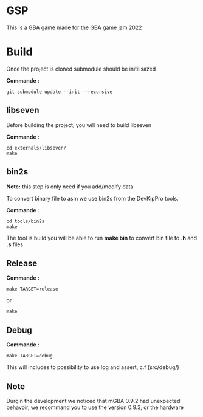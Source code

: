 # GSP

This is a GBA game made for the GBA game jam 2022

# Build

Once the project is cloned submodule should be initilisazed

**Commande :**
```
git submodule update --init --recursive
```

## libseven

Before building the project, you will need to build libseven

**Commande :**
```
cd externals/libseven/
make
```
## bin2s

**Note:** this step is only need if you add/modify data

To convert binary file to asm we use bin2s from the DevKipPro tools.

**Commande :**
```
cd tools/bin2s
make
```

The tool is build you will be able to run **make bin** to convert bin file to **.h** and **.s** files

## Release

**Commande :**
```
make TARGET=release
```
or
```
make
```

## Debug

**Commande :**
```
make TARGET=debug
```
This will includes to possibility to use log and assert, c.f (src/debug/)

## Note

Durgin the development we noticed that mGBA 0.9.2 had unexpected behavoir, we recommand you to use the version 0.9.3, or the hardware
